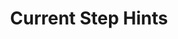 ---
content-type: "api-structure"
key: "current-step-hint-object"

title: "Current Step Hints"
description: |
  Contained within the Report Card object, the Current Step Hint object provides the function to call and properties to pass to [Stitch.js]({{ page.anchors.stitch-js.section }}).

  Otherwise, this object will provide information about the next call to make to the API.

object-attributes:
  - name: "api"
    type: "api hint object"
    url: ""
    description: "Describes the actions required to complete the current connection step using the API, if applicable."

  - name: "js"
    type: "stitch js hint object"
    url: ""
    description: "Describes the actions required to complete the current connection step using [Stitch.js]({{ page.anchors.stitch-js.section }}) if applicable."

sub-structures:
  - key: "current-step-api-hint-object"
  - key: "current-step-stitch-js-hint-object"

examples:
  - code: |
      {
         "current_step_hints":{
            "api":{
               "method":"POST",
               "url":"/v4/sources"
            },
            "js":{
               "function":"authorizeSource",
               "options":{
                  "id":<SOURCE_ID>
               }
            }
         }
      }

---